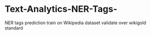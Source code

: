 # Text-Analytics-NER-Tags-
NER tags prediction train on Wikipedia dataset validate over wikigold standard
